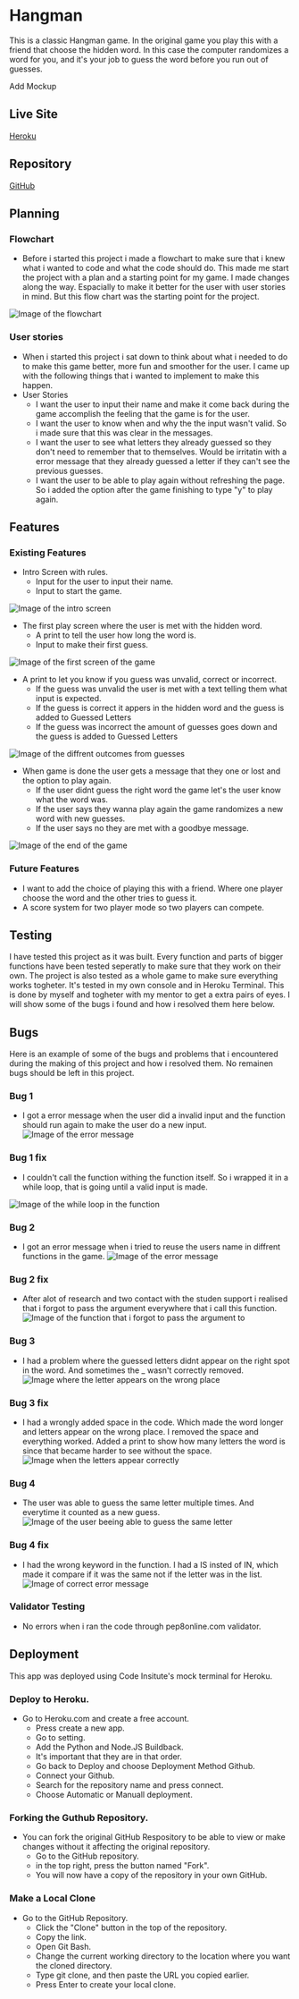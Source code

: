 # Hangman
This is a classic Hangman game. In the original game you play this with a friend that choose the hidden word. In this case the computer randomizes a word for you, and it's your job to guess the word before you run out of guesses. 

Add Mockup

## Live Site
[Heroku](https://stealthy-hangman.herokuapp.com/)
## Repository
[GitHub](https://github.com/Stealthy20/hangman)
## Planning 
### Flowchart
-   Before i started this project i made a flowchart to make sure that i knew what i wanted to code and what the code should do. 
This made me start the project with a plan and a starting point for my game.
I made changes along the way. Espacially to make it better for the user with user stories in mind. But this flow chart was the starting point for the project.

![Image of the flowchart](docs/flowchart.png)

### User stories
- When i started this project i sat down to think about what i needed to do to make this game better, more fun and smoother for the user. I came up with the following things that i wanted to implement to make this happen.
- User Stories
    -   I want the user to input their name and make it come back during the game accomplish the feeling that the game is for the user.
    -   I want the user to know when and why the the input wasn't valid. So i made sure that this was clear in the messages. 
    -   I want the user to see what letters they already guessed so they don't need to remember that to themselves. Would be irritatin with a error message that they already guessed a letter if they can't see the previous guesses. 
    -   I want the user to be able to play again without refreshing the page. So i added the option after the game finishing to type "y" to play again.

## Features 

### Existing Features
-   Intro Screen with rules.
    - Input for the user to input their name.
    - Input to start the game. 

![Image of the intro screen](docs/intro.JPG)

-   The first play screen where the user is met with the hidden word.
    -   A print to tell the user how long the word is.
    -   Input to make their first guess. 

![Image of the first screen of the game](docs/first_game_screen.JPG)

-   A print to let you know if you guess was unvalid, correct or incorrect.
    -   If the guess was unvalid the user is met with a text telling them what input is expected.
    -   If the guess is correct it appers in the hidden word and the guess is added to Guessed Letters
    -   If the guess was incorrect the amount of guesses goes down and the guess is added to Guessed Letters

![Image of the diffrent outcomes from guesses](docs/outcome_guesses.JPG)

-   When game is done the user gets a message that they one or lost and the option to play again.
    -   If the user didnt guess the right word the game let's the user know what the word was. 
    -   If the user says they wanna play again the game randomizes a new word with new guesses. 
    -   If the user says no they are met with a goodbye message. 

![Image of the end of the game](docs/end_game.JPG)

### Future Features
-   I want to add the choice of playing this with a friend. Where one player choose the word and the other tries to guess it. 
-   A score system for two player mode so two players can compete. 

## Testing
I have tested this project as it was built. Every function and parts of bigger functions have been tested seperatly to make sure that they work on their own. 
The project is also tested as a whole game to make sure everything works togheter. It's tested in my own console and in Heroku Terminal. 
This is done by myself and togheter with my mentor to get a extra pairs of eyes. 
I will show some of the bugs i found and how i resolved them here below. 

## Bugs
Here is an example of some of the bugs and problems that i encountered during the making of this project and how i resolved them. 
No remainen bugs should be left in this project. 

### Bug 1
-   I got a error message when the user did a invalid input and the function should run again to make the user do a new input. 
![Image of the error message](docs/bug1.JPG)

### Bug 1 fix 
-   I couldn't call the function withing the function itself. So i wrapped it in a while loop, that is going until a valid input is made.  

![Image of the while loop in the function](docs/bug1fix.JPG)

### Bug 2
-   I got an error message when i tried to reuse the users name in diffrent functions in the game.
![Image of the error message](docs/bug2.JPG)

### Bug 2 fix
-   After alot of research and two contact with the studen support i realised that i forgot to pass the argument everywhere that i call this function. 
![Image of the function that i forgot to pass the argument to](docs/bug2fix.JPG)

### Bug 3
-   I had a problem where the guessed letters didnt appear on the right spot in the word. And sometimes the _ wasn't correctly removed. 
![Image where the letter appears on the wrong place](docs/bug3.JPG)

### Bug 3 fix
-  I had a wrongly added space in the code. Which made the word longer and letters appear on the wrong place. I removed the space and everything worked. Added a print to show how many letters the word is since that became harder to see without the space. 
![Image when the letters appear correctly](docs/bug3fix.JPG)

### Bug 4
-   The user was able to guess the same letter multiple times. And everytime it counted as a new guess. 
![Image of the user beeing able to guess the same letter](docs/bug4.JPG)

### Bug 4 fix
-   I had the wrong keyword in the function. I had a IS insted of IN, which made it compare if it was the same not if the letter was in the list.
![Image of correct error message](docs/bug4fix.JPG)

### Validator Testing
- No errors when i ran the code through pep8online.com validator.

## Deployment
This app was deployed using Code Insitute's mock terminal for Heroku.

### Deploy to Heroku. 
- Go to Heroku.com and create a free account. 
    - Press create a new app. 
    - Go to setting.
    - Add the Python and Node.JS Buildback.
    - It's important that they are in that order.
    - Go back to Deploy and choose Deployment Method Github.
    - Connect your Github.
    - Search for the repository name and press connect.
    - Choose Automatic or Manuall deployment.

### Forking the Guthub Repository.
- You can fork the original GitHub Respository to be able to view or make changes without it affecting the original repository.
  - Go to the GitHub repository.
  - in the top right, press the button named "Fork".
  - You will now have a copy of the repository in your own GitHub. 

### Make a Local Clone
- Go to the GitHub Repository.
  - Click the "Clone" button in the top of the repository.
  - Copy the link.
  - Open Git Bash.
  - Change the current working directory to the location where you want the cloned directory.
  - Type git clone, and then paste the URL you copied earlier.
  - Press Enter to create your local clone.